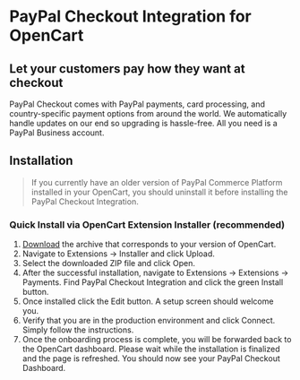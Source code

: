 # PayPal Checkout Integration for OpenCart

## Let your customers pay how they want at checkout

PayPal Checkout comes with PayPal payments, card processing, and country-specific payment options from around the world. We automatically handle updates on our end so upgrading is hassle-free. All you need is a PayPal Business account.

## Installation
> If you currently have an older version of PayPal Commerce Platform installed in your OpenCart, you should uninstall it before installing the PayPal Checkout Integration.

### Quick Install via OpenCart Extension Installer (recommended)
1. [Download](https://github.com/Dreamvention/paypal/releases) the archive that corresponds to your version of OpenCart.
2. Navigate to Extensions -> Installer and click Upload.
3. Select the downloaded ZIP file and click Open.
4. After the successful installation, navigate to Extensions -> Extensions -> Payments. Find PayPal Checkout Integration and click the green Install button.
5. Once installed click the Edit button. A setup screen should welcome you.
6. Verify that you are in the production environment and click Connect. Simply follow the instructions.
7. Once the onboarding process is complete, you will be forwarded back to the OpenCart dashboard. Please wait while the installation is finalized and the page is refreshed. You should now see your PayPal Checkout Dashboard.

